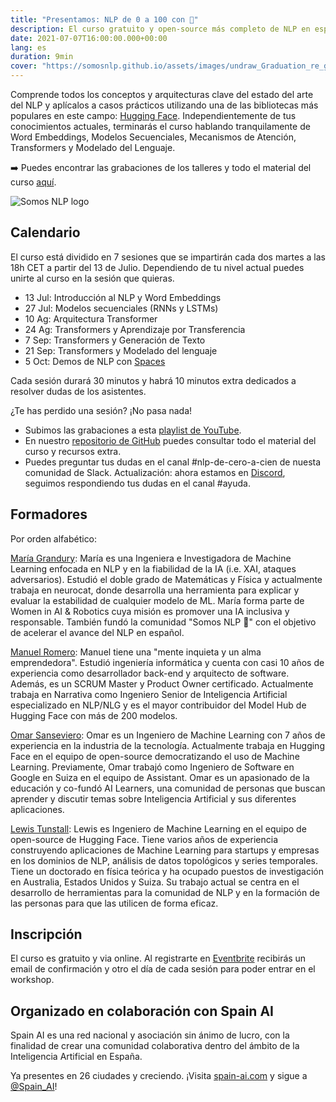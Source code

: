 ```yaml
---
title: "Presentamos: NLP de 0 a 100 con 🤗"
description: El curso gratuito y open-source más completo de NLP en español.
date: 2021-07-07T16:00:00.000+00:00
lang: es
duration: 9min
cover: "https://somosnlp.github.io/assets/images/undraw_Graduation_re_gthn.svg"
---
```


Comprende todos los conceptos y arquitecturas clave del estado del arte del NLP y aplícalos a casos prácticos utilizando una de las bibliotecas más populares en este campo: [Hugging Face](https://github.com/huggingface). Independientemente de tus conocimientos actuales, terminarás el curso hablando tranquilamente de Word Embeddings, Modelos Secuenciales, Mecanismos de Atención, Transformers y Modelado del Lenguaje.

➡️ Puedes encontrar las grabaciones de los talleres y todo el material del curso [aquí](https://somosnlp.org/nlp-de-cero-a-cien).

<div class="flex justify-center">
    <img alt="Somos NLP logo" src="https://somosnlp.github.io/assets/images/undraw_Graduation_re_gthn.svg" />
</div>


## Calendario
El curso está dividido en 7 sesiones que se impartirán cada dos martes a las 18h CET a partir del 13 de Julio. Dependiendo de tu nivel actual puedes unirte al curso en la sesión que quieras.

- 13 Jul: Introducción al NLP y Word Embeddings
- 27 Jul: Modelos secuenciales (RNNs y LSTMs)
- 10 Ag: Arquitectura Transformer
- 24 Ag: Transformers y Aprendizaje por Transferencia
- 7 Sep: Transformers y Generación de Texto
- 21 Sep: Transformers y Modelado del lenguaje
- 5 Oct: Demos de NLP con [Spaces](https://huggingface.co/spaces)

Cada sesión durará 30 minutos y habrá 10 minutos extra dedicados a resolver dudas de los asistentes.

¿Te has perdido una sesión? ¡No pasa nada!

- Subimos las grabaciones a esta [playlist de YouTube](https://www.youtube.com/playlist?list=PLBILcz47fTtPspj9QDm2E0oHLe1p67tMz).
- En nuestro [repositorio de GitHub](https://github.com/somosnlp/nlp-de-cero-a-cien) puedes consultar todo el material del curso y recursos extra.
- Puedes preguntar tus dudas en el canal #nlp-de-cero-a-cien de nuesta comunidad de Slack. Actualización: ahora estamos en [Discord](https://discord.com/invite/my8w7JUxZR), seguimos respondiendo tus dudas en el canal #ayuda.

## Formadores
Por orden alfabético:

[María Grandury](https://www.linkedin.com/in/mariagrandury):
María es una Ingeniera e Investigadora de Machine Learning enfocada en NLP y en la fiabilidad de la IA (i.e. XAI, ataques adversarios). Estudió el doble grado de Matemáticas y Física y actualmente trabaja en neurocat, donde desarrolla una herramienta para explicar y evaluar la estabilidad de cualquier modelo de ML. María forma parte de Women in AI & Robotics cuya misión es promover una IA inclusiva y responsable. También fundó la comunidad "Somos NLP 🤗" con el objetivo de acelerar el avance del NLP en español.

[Manuel Romero](https://www.linkedin.com/in/manuel-romero-cs/):
Manuel tiene una "mente inquieta y un alma emprendedora". Estudió ingeniería informática y cuenta con casi 10 años de experiencia como desarrollador back-end y arquitecto de software. Además, es un SCRUM Master y Product Owner certificado. Actualmente trabaja en Narrativa como Ingeniero Senior de Inteligencia Artificial especializado en NLP/NLG y es el mayor contribuidor del Model Hub de Hugging Face con más de 200 modelos.

[Omar Sanseviero](https://www.linkedin.com/in/omarsanseviero/):
Omar es un Ingeniero de Machine Learning con 7 años de experiencia en la industria de la tecnología. Actualmente trabaja en Hugging Face en el equipo de open-source democratizando el uso de Machine Learning. Previamente, Omar trabajó como Ingeniero de Software en Google en Suiza en el equipo de Assistant. Omar es un apasionado de la educación y co-fundó AI Learners, una comunidad de personas que buscan aprender y discutir temas sobre Inteligencia Artificial y sus diferentes aplicaciones.

[Lewis Tunstall](https://www.linkedin.com/in/lewis-tunstall/):
Lewis es Ingeniero de Machine Learning en el equipo de open-source de Hugging Face. Tiene varios años de experiencia construyendo aplicaciones de Machine Learning para startups y empresas en los dominios de NLP, análisis de datos topológicos y series temporales. Tiene un doctorado en física teórica y ha ocupado puestos de investigación en Australia, Estados Unidos y Suiza. Su trabajo actual se centra en el desarrollo de herramientas para la comunidad de NLP y en la formación de las personas para que las utilicen de forma eficaz.

## Inscripción
El curso es gratuito y via online. Al registrarte en [Eventbrite](https://bit.ly/nlp-de-cero-a-cien) recibirás un email de confirmación y otro el día de cada sesión para poder entrar en el workshop.

## Organizado en colaboración con Spain AI
Spain AI es una red nacional y asociación sin ánimo de lucro, con la finalidad de crear una comunidad colaborativa dentro del ámbito de la Inteligencia Artificial en España.

Ya presentes en 26 ciudades y creciendo. ¡Visita [spain-ai.com](https://www.spain-ai.com/) y sigue a [@Spain_AI](https://twitter.com/spain_ai_)!
